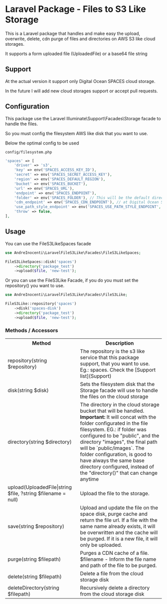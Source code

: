 # Laravel Package - Files to S3 Like Storage

This is a Laravel package that handles and make easy the upload, overwrite, delete, cdn purge of files and directories on AWS S3 like cloud storages.

It supports a form uploaded file (UploadedFile) or a base64 file string


## Support

At the actual version it support only Digital Ocean SPACES cloud storage.

In the future I will add new cloud storages support or accept pull requests.

## Configuration

This package use the Laravel Illuminate\Support\Facades\Storage facade to handle the files.

So you must config the filesystem AWS like disk that you want to use.

Below the optimal config to be used

`config/filesystem.php`
```php
'spaces' => [
    'driver' => 's3',
    'key' => env('SPACES_ACCESS_KEY_ID'),
    'secret' => env('SPACES_SECRET_ACCESS_KEY'),
    'region' => env('SPACES_DEFAULT_REGION'),
    'bucket' => env('SPACES_BUCKET'),
    'url' => env('SPACES_URL'),
    'endpoint' => env('SPACES_ENDPOINT'),
    'folder' => env('SPACES_FOLDER'), // This will be the default directory used. It can be empty, if so the default directory will be the bucket root
    'cdn_endpoint' => env('SPACES_CDN_ENDPOINT'), // at Digital Ocean Spaces the CDN is auto set when a file is uploaded. So set here the cdn_endpoint (edge)
    'use_path_style_endpoint' => env('SPACES_USE_PATH_STYLE_ENDPOINT', false),
    'throw' => false,
],
```

## Usage

You can use the FileS3LikeSpaces facade
```php
use AndreInocenti\LaravelFileS3Like\Facades\FileS3LikeSpaces;

FileS3LikeSpaces::disk('spaces')
    ->directory('package_test')
    ->upload($file, 'new-test');
```

Or you can use the FileS3Like Facade, if you do you must set the repository() you want to use.
```php
use AndreInocenti\LaravelFileS3Like\Facades\FileS3Like;

FileS3Like::repository('spaces')
    ->disk('spaces-disk')
    ->directory('package_test')
    ->upload($file, 'new-test');
```


### Methods / Accessors

<table>
<tr>
    <th>Method</th>
    <th>Description</th>
</tr>
<tr>
    <td>repository(string $repository)</td>
    <td>
        The repository is the s3 like service that this package support, that you want to use. Eg.: spaces. Check the [Support list](Support)
    </td>
</tr>
<tr>
    <td>disk(string $disk)</td>
    <td>
        Sets the filesystem disk that the Storage facade will use to handle the files on the cloud storage
    </td>
</tr>
<tr>
    <td>directory(string $directory)</td>
    <td>
        The directory in the cloud storage bucket that will be handled. <b>Important:</b> It will concat with the folder configurated in the file filesystem. EG.: if folder was configured to be "public", and the directory "images", the final path will be `public/images`.
        The folder configuration, is good to have always the same base directory configured, instead of the "directory()" that can change anytime
    </td>
</tr>
<tr>
    <td>upload(UploadedFile|string $file, ?string $filename = null)</td>
    <td>
        Upload the file to the storage.
    </td>
</tr>
<tr>
    <td>save(string $repository)</td>
    <td>
        Upload and update the file on the space disk, purge cache and return the file url.
        If a file with the same name already exists, it will be overwritten and  the cache will be purged.
        If it is a new file, it will only be uploaded.
    </td>
</tr>
<tr>
    <td>purge(string $filepath)</td>
    <td>
        Purges a CDN cache of a file. $filename - Inform the file name and path of the file to be purged.
    </td>
</tr>
<tr>
    <td>delete(string $filepath)</td>
    <td>
        Delete a file from the cloud storage disk
    </td>
</tr>
<tr>
    <td>deleteDirectory(string $filepath)</td>
    <td>
        Recursively delete a directory from the cloud storage disk
    </td>
</tr>
</table>